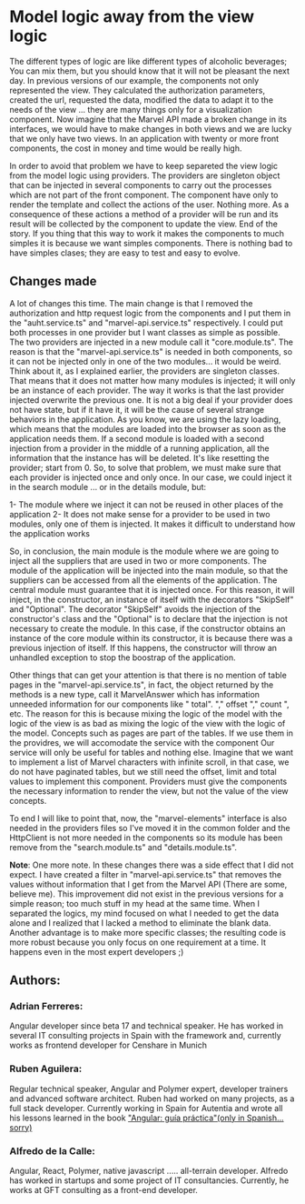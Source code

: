 # Model logic away from the view logic

The different types of logic are like different types of alcoholic beverages; You can mix them, but you should know that it will not be pleasant the next day. In previous versions of our example, the components not only represented the view. They calculated the authorization parameters, created the url, requested the data, modified the data to adapt it to the needs of the view ... they are many things only for a visualization component. Now imagine that the Marvel API made a broken change in its interfaces, we would have to make changes in both views and we are lucky that we only have two views. In an application with twenty or more front components, the cost in money and time would be really high.

In order to avoid that problem we have to keep separeted the view logic from the model logic using providers. The providers are singleton object that can be injected in several components to carry out the processes which are not part of the front component. The component have only to render the template and collect the actions of the user. Nothing more. As a consequence of these actions a method of a provider will be run and its result will be collected by the component to update the view. End of the story. If you thing that this way to work it makes the components to much simples it is because we want simples components. There is nothing bad to have simples clases; they are easy to test and easy to evolve. 

 ## Changes made

A lot of changes this time. The main change is that I removed the authorization and http request logic from the components and I put them in the "auht.service.ts" and "marvel-api.service.ts" respectively. I could put both processes in one provider but I want classes as simple as possible. The two providers are injected in a new module call it "core.module.ts". The reason is that the "marvel-api.service.ts" is needed in both components, so it can not be injected only in one of the two modules... it would be weird.
Think about it, as I explained earlier, the providers are singleton classes. That means that it does not matter how many modules is injected; it will only be an instance of each provider. The way it works is that the last provider injected overwrite the previous one. It is not a big deal if your provider does not have state, but if it have it, it will be the cause of several strange behaviors in the application. As you know, we are using the lazy loading, which means that the modules are loaded into the browser as soon as the application needs them. If a second module is loaded with a second injection from a provider in the middle of a running application, all the information that the instance has will be deleted. It's like resetting the provider; start from 0. So, to solve that problem, we must make sure that each provider is injected once and only once. In our case, we could inject it in the search module ... or in the details module, but:

1- The module where we inject it can not be reused in other places of the application
2- It does not make sense for a provider to be used in two modules, only one of them is injected. It makes it difficult to understand how the application works

So, in conclusion, the main module is the module where we are going to inject all the suppliers that are used in two or more components. The module of the application will be injected into the main module, so that the suppliers can be accessed from all the elements of the application. The central module must guarantee that it is injected once. For this reason, it will inject, in the constructor, an instance of itself with the decorators "SkipSelf" and "Optional". The decorator "SkipSelf" avoids the injection of the constructor's class and the "Optional" is to declare that the injection is not necessary to create the module. In this case, if the constructor obtains an instance of the core module within its constructor, it is because there was a previous injection of itself. If this happens, the constructor will throw an unhandled exception to stop the boostrap of the application.

Other things that can get your attention is that there is no mention of table pages in the "marvel-api.service.ts", in fact, the object returned by the methods is a new type, call it MarvelAnswer which has information unneeded information for our components like " total". "," offset "," count ", etc. The reason for this is because mixing the logic of the model with the logic of the view is as bad as mixing the logic of the view with the logic of the model. Concepts such as pages are part of the tables. If we use them in the providres, we will accomodate the service with the component Our service will only be useful for tables and nothing else. Imagine that we want to implement a list of Marvel characters with infinite scroll, in that case, we do not have paginated tables, but we still need the offset, limit and total values ​​to implement this component. Providers must give the components the necessary information to render the view, but not the value of the view concepts. 

To end I will like to point that, now, the "marvel-elements" interface is also needed in the providers files so I've moved it in the common folder and the HttpClient is not more needed in the components so its module has been remove from the "search.module.ts" and "details.module.ts".

**Note**:
One more note. In these changes there was a side effect that I did not expect. I have created a filter in "marvel-api.service.ts" that removes the values without information that I get from the Marvel API (There are some, believe me). This improvement did not exist in the previous versions for a simple reason; too much stuff in my head at the same time. When I separated the logics, my mind focused on what I needed to get the data alone and I realized that I lacked a method to eliminate the blank data. Another advantage is to make more specific classes; the resulting code is more robust because you only focus on one requirement at a time. It happens even in the most expert developers ;)

 ## Authors:

 ### Adrian Ferreres:
 Angular developer since beta 17 and technical speaker. He has worked in several IT consulting projects in Spain with the framework and, currently works as frontend developer for Censhare in Munich

 ### Ruben Aguilera:
 Regular technical speaker, Angular and Polymer expert, developer trainers and advanced software architect. Ruben had worked on many projects, as a full stack developer. Currently working in Spain for Autentia and wrote all his lessons learned in the book ["Angular: guía práctica"(only in Spanish... sorry)](https://leanpub.com/angular-guia-practica)

### Alfredo de la Calle:
Angular, React, Polymer, native javascript ..... all-terrain developer. Alfredo has worked in startups and some project of IT consultancies.  Currently, he works at GFT consulting as a front-end developer.

